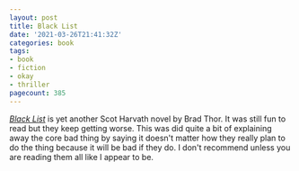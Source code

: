 ```yaml
---
layout: post
title: Black List
date: '2021-03-26T21:41:32Z'
categories: book
tags:
- book
- fiction
- okay
- thriller
pagecount: 385
---
```


[*Black List*][book-amaz] is yet another Scot Harvath novel by Brad Thor. It was still fun to read
but they keep getting worse. This was did quite a bit of explaining away the core bad thing by
saying it doesn't matter how they really plan to do the thing because it will be bad if they do. I
don't recommend unless you are reading them all like I appear to be.

[book-amaz]:      https://www.amazon.com/Black-List-Thriller-Scot-Harvath-ebook/dp/B004T4KX0U
